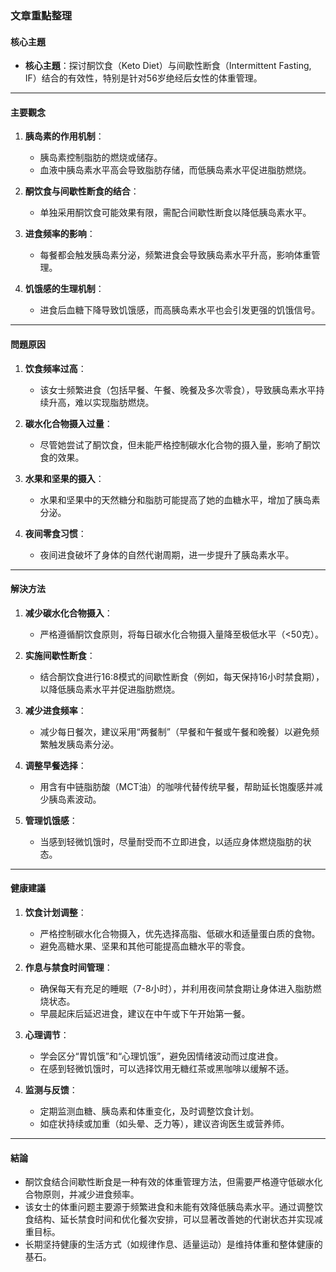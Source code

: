 ### 文章重點整理

#### 核心主題
- **核心主題**：探讨酮饮食（Keto Diet）与间歇性断食（Intermittent Fasting, IF）结合的有效性，特别是针对56岁绝经后女性的体重管理。

---

#### 主要觀念
1. **胰岛素的作用机制**：
   - 胰岛素控制脂肪的燃烧或储存。
   - 血液中胰岛素水平高会导致脂肪存储，而低胰岛素水平促进脂肪燃烧。
   
2. **酮饮食与间歇性断食的结合**：
   - 单独采用酮饮食可能效果有限，需配合间歇性断食以降低胰岛素水平。

3. **进食频率的影响**：
   - 每餐都会触发胰岛素分泌，频繁进食会导致胰岛素水平升高，影响体重管理。

4. **饥饿感的生理机制**：
   - 进食后血糖下降导致饥饿感，而高胰岛素水平也会引发更强的饥饿信号。

---

#### 問題原因
1. **饮食频率过高**：
   - 该女士频繁进食（包括早餐、午餐、晚餐及多次零食），导致胰岛素水平持续升高，难以实现脂肪燃烧。

2. **碳水化合物摄入过量**：
   - 尽管她尝试了酮饮食，但未能严格控制碳水化合物的摄入量，影响了酮饮食的效果。

3. **水果和坚果的摄入**：
   - 水果和坚果中的天然糖分和脂肪可能提高了她的血糖水平，增加了胰岛素分泌。

4. **夜间零食习惯**：
   - 夜间进食破坏了身体的自然代谢周期，进一步提升了胰岛素水平。

---

#### 解決方法
1. **减少碳水化合物摄入**：
   - 严格遵循酮饮食原则，将每日碳水化合物摄入量降至极低水平（<50克）。

2. **实施间歇性断食**：
   - 结合酮饮食进行16:8模式的间歇性断食（例如，每天保持16小时禁食期），以降低胰岛素水平并促进脂肪燃烧。

3. **减少进食频率**：
   - 减少每日餐次，建议采用“两餐制”（早餐和午餐或午餐和晚餐）以避免频繁触发胰岛素分泌。

4. **调整早餐选择**：
   - 用含有中链脂肪酸（MCT油）的咖啡代替传统早餐，帮助延长饱腹感并减少胰岛素波动。

5. **管理饥饿感**：
   - 当感到轻微饥饿时，尽量耐受而不立即进食，以适应身体燃烧脂肪的状态。

---

#### 健康建議
1. **饮食计划调整**：
   - 严格控制碳水化合物摄入，优先选择高脂、低碳水和适量蛋白质的食物。
   - 避免高糖水果、坚果和其他可能提高血糖水平的零食。

2. **作息与禁食时间管理**：
   - 确保每天有充足的睡眠（7-8小时），并利用夜间禁食期让身体进入脂肪燃烧状态。
   - 早晨起床后延迟进食，建议在中午或下午开始第一餐。

3. **心理调节**：
   - 学会区分“胃饥饿”和“心理饥饿”，避免因情绪波动而过度进食。
   - 在感到轻微饥饿时，可以选择饮用无糖红茶或黑咖啡以缓解不适。

4. **监测与反馈**：
   - 定期监测血糖、胰岛素和体重变化，及时调整饮食计划。
   - 如症状持续或加重（如头晕、乏力等），建议咨询医生或营养师。

---

#### 結論
- 酮饮食结合间歇性断食是一种有效的体重管理方法，但需要严格遵守低碳水化合物原则，并减少进食频率。
- 该女士的体重问题主要源于频繁进食和未能有效降低胰岛素水平。通过调整饮食结构、延长禁食时间和优化餐次安排，可以显著改善她的代谢状态并实现减重目标。
- 长期坚持健康的生活方式（如规律作息、适量运动）是维持体重和整体健康的基石。